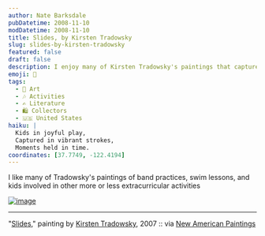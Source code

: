 ```yaml
---
author: Nate Barksdale
pubDatetime: 2008-11-10
modDatetime: 2008-11-10
title: Slides, by Kirsten Tradowsky
slug: slides-by-kirsten-tradowsky
featured: false
draft: false
description: I enjoy many of Kirsten Tradowsky's paintings that capture the essence of childhood activities, like band practice and swim lessons.
emoji: 🎨
tags:
  - 🎨 Art
  - 🎶 Activities
  - ✍️ Literature
  - 🛍️ Collectors
  - 🇺🇸 United States
haiku: |
  Kids in joyful play,  
  Captured in vibrant strokes,  
  Moments held in time.
coordinates: [37.7749, -122.4194]
---
```


I like many of Tradowsky's paintings of band practices, swim lessons, and kids involved in other more or less extracurricular activities

[![image](http://culture-making.com/media/slides.jpg)](http://www.kirstentradowsky.com/2007.html)

---

"[Slides](http://web.archive.org/web/20190316000356/http://www.kirstentradowsky.com/2007.html)," painting by [Kirsten Tradowsky](https://www.google.com/search?q=%22Kirsten%20Tradowsky%22%20kirstentradowsky.com), 2007 :: via [New American Paintings](http://www.newamericanpaintings.com/)
